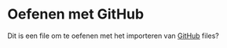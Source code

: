# Oefenen met GitHub

Dit is een file om te oefenen met het importeren van <ins>GitHub</ins> files?
